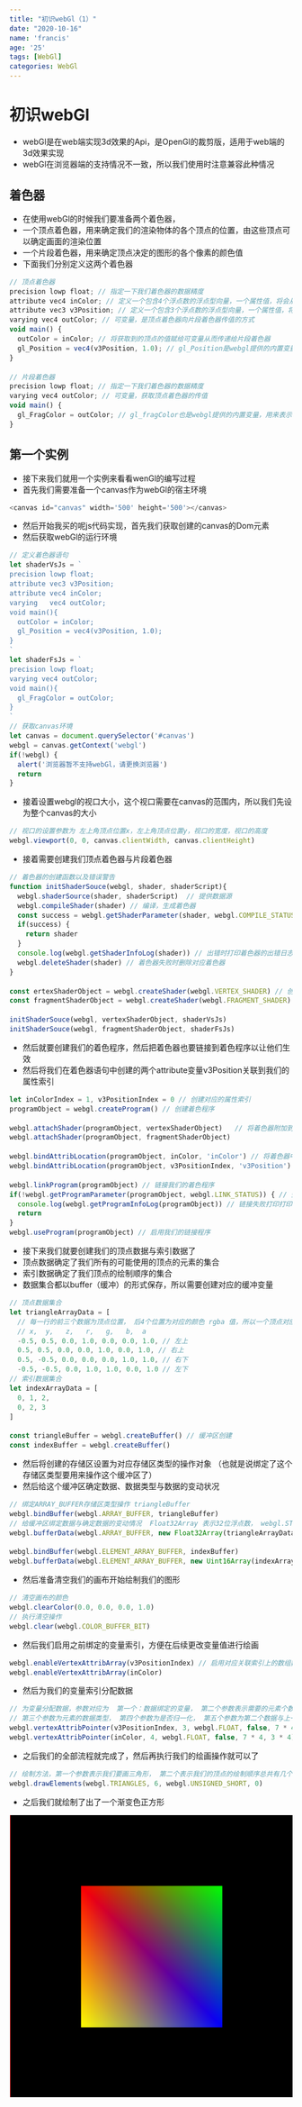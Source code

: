 ```yaml
---
title: "初识webGl（1）"
date: "2020-10-16"
name: 'francis'
age: '25'
tags: [WebGl]
categories: WebGl
---
```


# 初识webGl

- webGl是在web端实现3d效果的Api，是OpenGl的裁剪版，适用于web端的3d效果实现
- webGl在浏览器端的支持情况不一致，所以我们使用时注意兼容此种情况

## 着色器

- 在使用webGl的时候我们要准备两个着色器，
- 一个顶点着色器，用来确定我们的渲染物体的各个顶点的位置，由这些顶点可以确定画面的渲染位置
- 一个片段着色器，用来确定顶点决定的图形的各个像素的颜色值
- 下面我们分别定义这两个着色器

```js
// 顶点着色器
precision lowp float; // 指定一下我们着色器的数据精度
attribute vec4 inColor; // 定义一个包含4个浮点数的浮点型向量，一个属性值，将会从缓冲中获取数据，用于颜色值
attribute vec3 v3Position; // 定义一个包含3个浮点数的浮点型向量，一个属性值，将会从缓冲中获取数据，用于表示该顶点的位置
varying vec4 outColor; // 可变量，是顶点着色器向片段着色器传值的方式
void main() {
  outColor = inColor; // 将获取到的顶点的值赋给可变量从而传递给片段着色器
  gl_Position = vec4(v3Position, 1.0); // gl_Position是webgl提供的内置变量，用来表示顶点位置
}

// 片段着色器
precision lowp float; // 指定一下我们着色器的数据精度
varying vec4 outColor; // 可变量，获取顶点着色器的传值
void main() {
  gl_FragColor = outColor; // gl_fragColor也是webgl提供的内置变量，用来表示像素点的颜色
}

```
<!--more-->
## 第一个实例

- 接下来我们就用一个实例来看看wenGl的编写过程
- 首先我们需要准备一个canvas作为webGl的宿主环境

```js
<canvas id="canvas" width='500' height='500'></canvas>
```

- 然后开始我买的呢js代码实现，首先我们获取创建的canvas的Dom元素
- 然后获取webGl的运行环境

```js
// 定义着色器语句
let shaderVsJs = `
precision lowp float;  
attribute vec3 v3Position;
attribute vec4 inColor;
varying   vec4 outColor;
void main(){
  outColor = inColor;
  gl_Position = vec4(v3Position, 1.0);
}
`
let shaderFsJs = `
precision lowp float;
varying vec4 outColor;
void main(){
  gl_FragColor = outColor;
}
`
// 获取canvas环境
let canvas = document.querySelector('#canvas')
webgl = canvas.getContext('webgl')
if(!webgl) {
  alert('浏览器暂不支持webGl，请更换浏览器')
  return
}
```

- 接着设置webgl的视口大小，这个视口需要在canvas的范围内，所以我们先设为整个canvas的大小

```js
// 视口的设置参数为 左上角顶点位置x，左上角顶点位置y，视口的宽度，视口的高度
webgl.viewport(0, 0, canvas.clientWidth, canvas.clientHeight)
```

- 接着需要创建我们顶点着色器与片段着色器

```js
// 着色器的创建函数以及错误警告
function initShaderSouce(webgl, shader, shaderScript){
  webgl.shaderSource(shader, shaderScript)  // 提供数据源
  webgl.compileShader(shader) // 编译，生成着色器
  const success = webgl.getShaderParameter(shader, webgl.COMPILE_STATUS) // 查看着色器的编译状态
  if(success) {
    return shader
  }
  console.log(webgl.getShaderInfoLog(shader)) // 出错时打印着色器的出错日志
  webgl.deleteShader(shader) // 着色器失败时删除对应着色器
}

const ertexShaderObject = webgl.createShader(webgl.VERTEX_SHADER) // 创建着色器对象
const fragmentShaderObject = webgl.createShader(webgl.FRAGMENT_SHADER)  

initShaderSouce(webgl, vertexShaderObject, shaderVsJs)
initShaderSouce(webgl, fragmentShaderObject, shaderFsJs)
```

- 然后就要创建我们的着色程序，然后把着色器也要链接到着色程序以让他们生效
- 然后将我们在着色器语句中创建的两个attribute变量v3Position关联到我们的属性索引

```js
let inColorIndex = 1, v3PositionIndex = 0 // 创建对应的属性索引
programObject = webgl.createProgram() // 创建着色程序

webgl.attachShader(programObject, vertexShaderObject)   // 将着色器附加到着色程序中
webgl.attachShader(programObject, fragmentShaderObject)

webgl.bindAttribLocation(programObject, inColor, 'inColor') // 将着色器中的变量（必须是attribute变量）关联到一个属性索引
webgl.bindAttribLocation(programObject, v3PositionIndex, 'v3Position') 

webgl.linkProgram(programObject) // 链接我们的着色程序
if(!webgl.getProgramParameter(programObject, webgl.LINK_STATUS)) { // 查看着色程序是否正确链接
  console.log(webgl.getProgramInfoLog(programObject)) // 链接失败打印打印错误信息
  return
}
webgl.useProgram(programObject) // 启用我们的链接程序
```

- 接下来我们就要创建我们的顶点数据与索引数据了
- 顶点数据确定了我们所有的可能使用的顶点的元素的集合
- 索引数据确定了我们顶点的绘制顺序的集合
- 数据集合都以buffer（缓冲）的形式保存，所以需要创建对应的缓冲变量

```js
// 顶点数据集合
let triangleArrayData = [
  // 每一行的前三个数据为顶点位置， 后4个位置为对应的颜色 rgba 值，所以一个顶点对应7个数据
  // x,  y,   z,   r,   g,   b,  a
  -0.5, 0.5, 0.0, 1.0, 0.0, 0.0, 1.0, // 左上
  0.5, 0.5, 0.0, 0.0, 1.0, 0.0, 1.0, // 右上
  0.5, -0.5, 0.0, 0.0, 0.0, 1.0, 1.0, // 右下
  -0.5, -0.5, 0.0, 1.0, 1.0, 0.0, 1.0 // 左下
// 索引数据集合
let indexArrayData = [
  0, 1, 2,
  0, 2, 3
]

const triangleBuffer = webgl.createBuffer() // 缓冲区创建
const indexBuffer = webgl.createBuffer()

```

- 然后将创建的存储区设置为对应存储区类型的操作对象 （也就是说绑定了这个存储区类型要用来操作这个缓冲区了）
- 然后给这个缓冲区确定数据、数据类型与数据的变动状况

```js
// 绑定ARRAY_BUFFER存储区类型操作 triangleBuffer
webgl.bindBuffer(webgl.ARRAY_BUFFER, triangleBuffer)  
// 给缓冲区绑定数据与确定数据的变动情况  Float32Array 表示32位浮点数， webgl.STATIC_DRAW表示这个数据我以后不会经常改
webgl.bufferData(webgl.ARRAY_BUFFER, new Float32Array(triangleArrayData), webgl.STATIC_DRAW) //

webgl.bindBuffer(webgl.ELEMENT_ARRAY_BUFFER, indexBuffer)
webgl.bufferData(webgl.ELEMENT_ARRAY_BUFFER, new Uint16Array(indexArrayData), webgl.STATIC_DRAW)
```

- 然后准备清空我们的画布开始绘制我们的图形

```js
// 清空画布的颜色 
webgl.clearColor(0.0, 0.0, 0.0, 1.0)
// 执行清空操作
webgl.clear(webgl.COLOR_BUFFER_BIT) 
```

- 然后我们启用之前绑定的变量索引，方便在后续更改变量值进行绘画

```js
webgl.enableVertexAttribArray(v3PositionIndex) // 启用对应关联索引上的数组数据或元素数组数据
webgl.enableVertexAttribArray(inColor)
```

- 然后为我们的变量索引分配数据

```js
// 为变量分配数据，参数对应为  第一个：数据绑定的变量， 第二个参数表示需要的元素个数（3表示需要3个数据，4表示需要4个数据，与定义时的 vec 后面跟的3或4相关），
// 第三个参数为元素的数据类型， 第四个参数为是否归一化， 第五个参数为第二个数据与上一个数据的偏移量，以字节为单位（这里因为我们定义的是Float32位，所以一个数据为4个字节，偏移量就是每一组数据的个数7 * 字节数4），第六个参数是数据的偏移量（前三个数据为顶点的坐标位置，后4个为顶点的rgba值）
webgl.vertexAttribPointer(v3PositionIndex, 3, webgl.FLOAT, false, 7 * 4, 0) // 位置需要3个值， 第一行第一个开始就是要用的数据了，所以偏移量为0
webgl.vertexAttribPointer(inColor, 4, webgl.FLOAT, false, 7 * 4, 3 * 4)  // 位置需要4个值， 第一行第4个开始才是要用的数据了，所以偏移量为数据个数 3 * 字节数 4
```

- 之后我们的全部流程就完成了，然后再执行我们的绘画操作就可以了

```js
// 绘制方法，第一个参数表示我们要画三角形， 第二个表示我们的顶点的绘制顺序总共有几个，第三个表示顶点绘制顺序的数据的元素类型是短整型，第四个参数是表示从数据列表的第几个开始绘制
webgl.drawElements(webgl.TRIANGLES, 6, webgl.UNSIGNED_SHORT, 0)
```

- 之后我们就绘制了出了一个渐变色正方形

![图片](../source/webgl_rect.png)